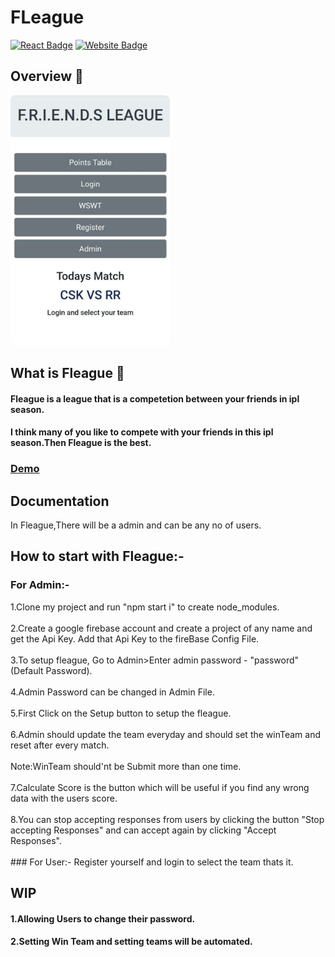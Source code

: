 # FLeague 
[![React Badge](http://img.shields.io/badge/Made%20With-React-blue?style=for-the-badge&logo=react)](https://reactjs.org/)
[![Website Badge](https://img.shields.io/badge/Visit-Now-green?style=for-the-badge&logo=vercel)](https://frndsleague.netlify.app/)

## Overview 👀
<p>
<img src="src/Overview.jpeg" height="400px"  style="border-radius:8px">
</p>

## What is Fleague 🤔

#### Fleague is a league that is a competetion between your friends in ipl season.

#### I think many of you like to compete with your friends in this ipl season.Then Fleague is the best.

### [Demo]


## Documentation

In Fleague,There will be a admin and can be any no of users.

## How to start with Fleague:-
### For Admin:-
<div>1.Clone my project and run "npm start i" to create node_modules.</div>
<br/>
<div>2.Create a google firebase account and create a project of any name and get the Api Key. Add that Api Key to the fireBase Config File.</div>
<br/>
<div>3.To setup fleague, Go to Admin>Enter admin password - "password"(Default Password).</div>
<br/>
<div>4.Admin Password can be changed in Admin File.</div>
<br/>
<div>5.First Click on the Setup button to setup the fleague.</div>
<br/>
<div>6.Admin should update the team everyday and should set the winTeam and reset after every match.</div>
<br/>
<div>Note:WinTeam should'nt be Submit more than one time.</div>
<br/>
<div>7.Calculate Score is the button which will be useful if you find any wrong data with the users score.</div>
<br/>
<div>8.You can stop accepting responses from users by clicking the button "Stop accepting Responses" and can accept again by clicking "Accept Responses".</div>
<br/>
### For User:-
Register yourself and login to select the team thats it.

## WIP

#### 1.Allowing Users to change their password.
#### 2.Setting Win Team and setting teams will be automated.

[Demo]:https://frndsleague.netlify.app
